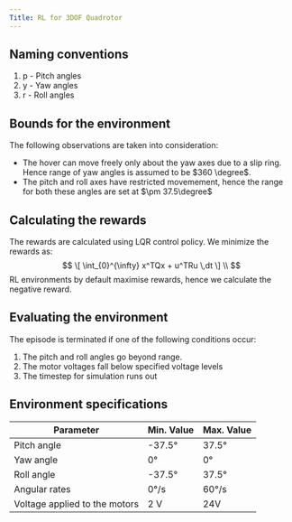 ```yaml
---
Title: RL for 3DOF Quadrotor
---
```


## Naming conventions

1. p - Pitch angles
2. y - Yaw angles
3. r - Roll angles

## Bounds for the environment

The following observations are taken into consideration:

* The hover can move freely only about the yaw axes due to a slip ring. Hence range of yaw angles is assumed to be $360 \degree$.
* The pitch and roll axes have restricted movemement, hence the range for both these angles are set at $\pm 37.5\degree$

## Calculating the rewards

The rewards are calculated using LQR control policy. We minimize the rewards as:
$$
\[ \int_{0}^{\infty} x^TQx + u^TRu \,dt \] \\
$$
RL environments by default maximise rewards, hence we calculate the negative reward.

## Evaluating the environment

The episode is terminated if one of the following conditions occur:

1. The pitch and roll angles go beyond range.
2. The motor voltages fall below specified voltage levels
3. The timestep for simulation runs out

## Environment specifications
|Parameter|Min. Value|Max. Value|
|---------|----------|----------|
|Pitch angle|-37.5&deg;|37.5&deg;|
|Yaw angle|0&deg;|0&deg;|
|Roll angle|-37.5&deg;|37.5&deg;|
|Angular rates|0&deg;/s|60&deg;/s|
|Voltage applied to the motors|2 V| 24V|